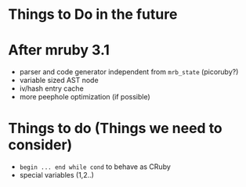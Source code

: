 # Things to Do in the future

# After mruby 3.1

- parser and code generator independent from `mrb_state` (picoruby?)
- variable sized AST node
- iv/hash entry cache
- more peephole optimization (if possible)

# Things to do (Things we need to consider)

- `begin ... end while cond` to behave as CRuby
- special variables ($1,$2..)
